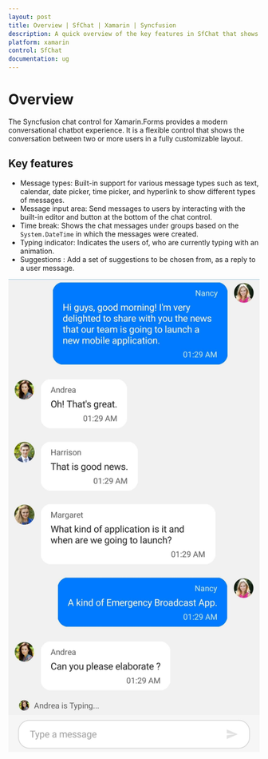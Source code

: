 ```yaml
---
layout: post
title: Overview | SfChat | Xamarin | Syncfusion
description: A quick overview of the key features in SfChat that shows the conversation between two or more users in a fully customizable layout.
platform: xamarin
control: SfChat
documentation: ug
---
```


# Overview

The Syncfusion chat control for Xamarin.Forms provides a modern conversational chatbot experience. It is a flexible control that shows the conversation between two or more users in a fully customizable layout.

## Key features

* Message types: Built-in support for various message types such as text, calendar, date picker, time picker, and hyperlink to show different types of messages.
* Message input area: Send messages to users by interacting with the built-in editor and button at the bottom of the chat control.
* Time break: Shows the chat messages under groups based on the `System.DateTime` in which the messages were created.
* Typing indicator: Indicates the users of, who are currently typing with an animation.
* Suggestions : Add a set of suggestions to be chosen from, as a reply to a user message.

![xamarin forms chat ui](SfChat_images/xamarin-forms-chat.jpg)